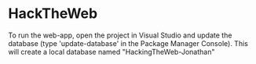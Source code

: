 # HackTheWeb
To run the web-app, open the project in Visual Studio and update the database (type 'update-database' in the Package Manager Console).
This will create a local database named "HackingTheWeb-Jonathan"
